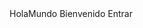 <resources>
    <string name="app_name">HolaMundo</string>
    <string name="titulo_app">Bienvenido</string>
    <string name="boton">Entrar</string>
</resources>


